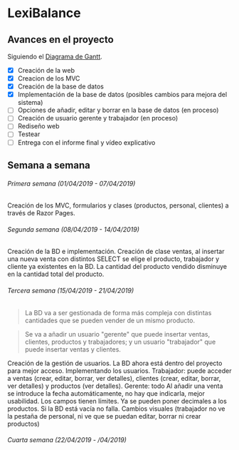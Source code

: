 # LexiBalance

## Avances en el proyecto
Siguiendo el [Diagrama de Gantt](https://ibb.co/X3kwp6w).
- [x] Creación de la web
- [x] Creacion de los MVC
- [x] Creación de la base de datos
- [x] Implementación de la base de datos (posibles cambios para mejora del sistema)
- [ ] Opciones de añadir, editar y borrar en la base de datos (en proceso)
- [ ] Creación de usuario gerente y trabajador (en proceso)
- [ ] Rediseño web
- [ ] Testear
- [ ] Entrega con el informe final y vídeo explicativo

## Semana a semana

###### Primera semana (01/04/2019 - 07/04/2019)
  Creación de los MVC, formularios y clases (productos, personal, clientes) a través de Razor Pages.
  
###### Segunda semana (08/04/2019 - 14/04/2019) 
  Creación de la BD e implementación. Creación de clase ventas, al insertar una nueva venta con distintos SELECT se elige el producto, trabajador y cliente ya existentes en la BD. La cantidad del producto vendido disminuye en la cantidad total del producto.
  
###### Tercera semana (15/04/2019 - 21/04/2019)
> La BD va a ser gestionada de forma más compleja con distintas cantidades que se pueden vender de un mismo producto.

> Se va a añadir un usuario "gerente" que puede insertar ventas, clientes, productos y trabajadores; y un usuario "trabajador" que puede insertar ventas y clientes.

  Creación de la gestión de usuarios. La BD ahora está dentro del proyecto para mejor acceso. Implementando los usuarios.
  Trabajador: puede acceder a ventas (crear, editar, borrar, ver detalles), clientes (crear, editar, borrar, ver detalles) y productos (ver detalles).
  Gerente: todo
  Al añadir una venta se introduce la fecha automáticamente, no hay que indicarla, mejor usabilidad. Los campos tienen límites. Ya se pueden poner decimales a los productos. Si la BD está vacía no falla. Cambios visuales (trabajador no ve la pestaña de personal, ni ve que se puedan editar, borrar ni crear productos)

###### Cuarta semana (22/04/2019 - /04/2019)


